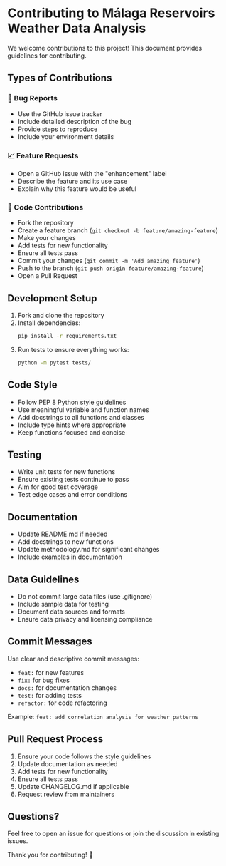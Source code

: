 # Contributing to Málaga Reservoirs Weather Data Analysis

We welcome contributions to this project! This document provides guidelines for contributing.

## Types of Contributions

### 🐛 Bug Reports
- Use the GitHub issue tracker
- Include detailed description of the bug
- Provide steps to reproduce
- Include your environment details

### 📈 Feature Requests
- Open a GitHub issue with the "enhancement" label
- Describe the feature and its use case
- Explain why this feature would be useful

### 🔧 Code Contributions
- Fork the repository
- Create a feature branch (`git checkout -b feature/amazing-feature`)
- Make your changes
- Add tests for new functionality
- Ensure all tests pass
- Commit your changes (`git commit -m 'Add amazing feature'`)
- Push to the branch (`git push origin feature/amazing-feature`)
- Open a Pull Request

## Development Setup

1. Fork and clone the repository
2. Install dependencies:
   ```bash
   pip install -r requirements.txt
   ```
3. Run tests to ensure everything works:
   ```bash
   python -m pytest tests/
   ```

## Code Style

- Follow PEP 8 Python style guidelines
- Use meaningful variable and function names
- Add docstrings to all functions and classes
- Include type hints where appropriate
- Keep functions focused and concise

## Testing

- Write unit tests for new functions
- Ensure existing tests continue to pass
- Aim for good test coverage
- Test edge cases and error conditions

## Documentation

- Update README.md if needed
- Add docstrings to new functions
- Update methodology.md for significant changes
- Include examples in documentation

## Data Guidelines

- Do not commit large data files (use .gitignore)
- Include sample data for testing
- Document data sources and formats
- Ensure data privacy and licensing compliance

## Commit Messages

Use clear and descriptive commit messages:
- `feat:` for new features
- `fix:` for bug fixes
- `docs:` for documentation changes
- `test:` for adding tests
- `refactor:` for code refactoring

Example: `feat: add correlation analysis for weather patterns`

## Pull Request Process

1. Ensure your code follows the style guidelines
2. Update documentation as needed
3. Add tests for new functionality
4. Ensure all tests pass
5. Update CHANGELOG.md if applicable
6. Request review from maintainers

## Questions?

Feel free to open an issue for questions or join the discussion in existing issues.

Thank you for contributing! 🙏
